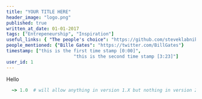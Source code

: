 ```yaml
---
title: "YOUR TITLE HERE"
header_image: "logo.png" 
published: true
written_at_date: 01-01-2017
tags: ["Entrepeneurship", "Inspiration"]
useful_links: { "The people's choice": "https://github.com/steveklabnik/metadown" }
people_mentioned: {"Bille Gates": "https://twitter.com/BillGates"}
timestamp: ["this is the first time stamp [0:00]",
						 "this is the second time stamp [3:23]"]
user_id: 1
---
```

Hello


```ruby
  ~> 1.0  # will allow anything in version 1.X but nothing in version 2.X
```


